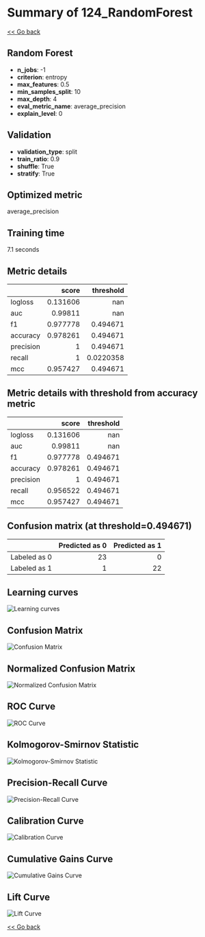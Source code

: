 # Summary of 124_RandomForest

[<< Go back](../README.md)


## Random Forest
- **n_jobs**: -1
- **criterion**: entropy
- **max_features**: 0.5
- **min_samples_split**: 10
- **max_depth**: 4
- **eval_metric_name**: average_precision
- **explain_level**: 0

## Validation
 - **validation_type**: split
 - **train_ratio**: 0.9
 - **shuffle**: True
 - **stratify**: True

## Optimized metric
average_precision

## Training time

7.1 seconds

## Metric details
|           |    score |   threshold |
|:----------|---------:|------------:|
| logloss   | 0.131606 | nan         |
| auc       | 0.99811  | nan         |
| f1        | 0.977778 |   0.494671  |
| accuracy  | 0.978261 |   0.494671  |
| precision | 1        |   0.494671  |
| recall    | 1        |   0.0220358 |
| mcc       | 0.957427 |   0.494671  |


## Metric details with threshold from accuracy metric
|           |    score |   threshold |
|:----------|---------:|------------:|
| logloss   | 0.131606 |  nan        |
| auc       | 0.99811  |  nan        |
| f1        | 0.977778 |    0.494671 |
| accuracy  | 0.978261 |    0.494671 |
| precision | 1        |    0.494671 |
| recall    | 0.956522 |    0.494671 |
| mcc       | 0.957427 |    0.494671 |


## Confusion matrix (at threshold=0.494671)
|              |   Predicted as 0 |   Predicted as 1 |
|:-------------|-----------------:|-----------------:|
| Labeled as 0 |               23 |                0 |
| Labeled as 1 |                1 |               22 |

## Learning curves
![Learning curves](learning_curves.png)
## Confusion Matrix

![Confusion Matrix](confusion_matrix.png)


## Normalized Confusion Matrix

![Normalized Confusion Matrix](confusion_matrix_normalized.png)


## ROC Curve

![ROC Curve](roc_curve.png)


## Kolmogorov-Smirnov Statistic

![Kolmogorov-Smirnov Statistic](ks_statistic.png)


## Precision-Recall Curve

![Precision-Recall Curve](precision_recall_curve.png)


## Calibration Curve

![Calibration Curve](calibration_curve_curve.png)


## Cumulative Gains Curve

![Cumulative Gains Curve](cumulative_gains_curve.png)


## Lift Curve

![Lift Curve](lift_curve.png)



[<< Go back](../README.md)
